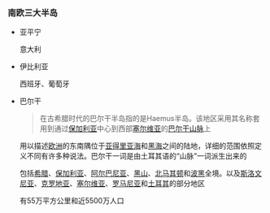 
### 南欧三大半岛

* 亚平宁

  意大利

* 伊比利亚

  西班牙、葡萄牙

* 巴尔干

  > 在古希腊时代的巴尔干半岛指的是Haemus半岛。该地区采用其名称套用到通过[保加利亚](https://baike.baidu.com/item/保加利亚/419072)中心到西部[塞尔维亚](https://baike.baidu.com/item/塞尔维亚/5409143)的[巴尔干山脉](https://baike.baidu.com/item/巴尔干山脉/1813179)上

  用以描述[欧洲](https://baike.baidu.com/item/欧洲/145550)的东南隅位于[亚得里亚海](https://baike.baidu.com/item/亚得里亚海/1003434)和[黑海](https://baike.baidu.com/item/黑海/10976)之间的陆地，详细的范围依照定义不同有许多种说法。巴尔干一词是由土耳其语的“山脉”一词派生出来的

  包括[希腊](https://baike.baidu.com/item/希腊/197766)、[保加利亚](https://baike.baidu.com/item/保加利亚/419072)、[阿尔巴尼亚](https://baike.baidu.com/item/阿尔巴尼亚/361248)、[黑山](https://baike.baidu.com/item/黑山/14112)、[北马其顿](https://baike.baidu.com/item/北马其顿/22667611)和[波黑](https://baike.baidu.com/item/波黑/418777)全境。以及[斯洛文尼亚](https://baike.baidu.com/item/斯洛文尼亚/421479)、[克罗地亚](https://baike.baidu.com/item/克罗地亚/346016)、[塞尔维亚](https://baike.baidu.com/item/塞尔维亚/5409143)、[罗马尼亚](https://baike.baidu.com/item/罗马尼亚/395923)和[土耳其](https://baike.baidu.com/item/土耳其/198448)的部分地区

  有55万平方公里和近5500万人口

